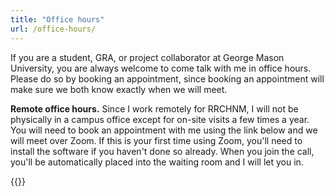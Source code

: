 ```yaml
---
title: "Office hours"
url: /office-hours/
---
```


If you are a student, GRA, or project collaborator at George Mason University, you are always welcome to come talk with me in office hours. Please do so by booking an appointment, since booking an appointment will make sure we both know exactly when we will meet.

**Remote office hours.** Since I work remotely for RRCHNM, I will not be physically in a campus office except for on-site visits a few times a year. You will need to book an appointment with me using the link below and we will meet over Zoom. If this is your first time using Zoom, you'll need to install the software if you haven't done so already. When you join the call, you'll be automatically placed into the waiting room and I will let you in.

{{<officehours>}}
